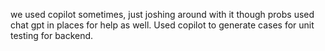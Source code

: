 we used copilot sometimes, just joshing around with it though
probs used chat gpt in places for help as well.
Used copilot to generate cases for unit testing for backend.